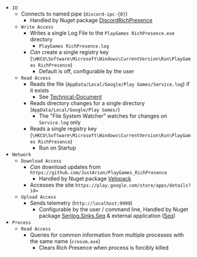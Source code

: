 ﻿- `IO`
    - Connects to named pipe (`discord-ipc-{0}`)
        - Handled by Nuget package [DiscordRichPresence](https://www.nuget.org/packages/DiscordRichPresence)
    - `Write Access`
        - Writes a single Log File to the `PlayGames RichPresence.exe` directory
            - `PlayGames RichPresence.log`
        - _Can_ create a single registry key (`\HKCU\Software\Microsoft\Windows\CurrentVersion\Run\PlayGames RichPresence`)
            - Default is off, configurable by the user
    - `Read Access`
        - Reads the file (`AppData/Local/Google/Play Games/Service.log`) if it exists
            - See [Technical-Document](technical-1.md)
        - Reads directory changes for a single directory (`AppData/Local/Google/Play Games/`)
            - The "File System Watcher" watches for changes on `Service.log` only
        - Reads a single registry key (`\HKCU\Software\Microsoft\Windows\CurrentVersion\Run\PlayGames RichPresence`)
            - Run on Startup
- `Network`
    - `Download Access`
        - _Can_ download updates from `https://github.com/JustArion/PlayGames_RichPresence`
            - Handled by Nuget package [Velopack](https://www.nuget.org/packages/Velopack)
        - Accesses the site `https://play.google.com/store/apps/details?id=`
    - `Upload Access`
        - Sends telemetry (`http://localhost:9999`)
            - Configurable by the user / command line, Handled by Nuget package [Serilog.Sinks.Seq](https://www.nuget.org/packages/Serilog.Sinks.Seq) & external application ([Seq](https://datalust.co/seq))
- `Process`
    - `Read Access`
      - Queries for common information from multiple processes with the same name (`crosvm.exe`)
        - Clears Rich Presence when process is forcibly killed